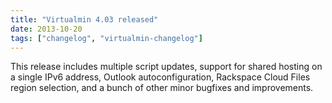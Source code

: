 ```yaml
---
title: "Virtualmin 4.03 released"
date: 2013-10-20
tags: ["changelog", "virtualmin-changelog"]
---
```


This release includes multiple script updates, support for shared hosting on a single IPv6 address, Outlook autoconfiguration, Rackspace Cloud Files region selection, and a bunch of other minor bugfixes and improvements.
